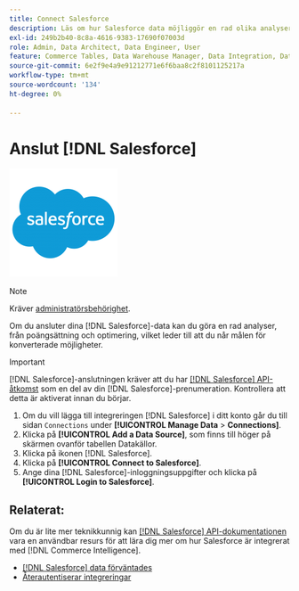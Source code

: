 ```yaml
---
title: Connect Salesforce
description: Läs om hur Salesforce data möjliggör en rad olika analyser, från poängsättning och optimering av leads till att nå era mål för konverterade möjligheter.
exl-id: 249b2b40-8c8a-4616-9383-17690f07003d
role: Admin, Data Architect, Data Engineer, User
feature: Commerce Tables, Data Warehouse Manager, Data Integration, Data Import/Export
source-git-commit: 6e2f9e4a9e91212771e6f6baa8c2f8101125217a
workflow-type: tm+mt
source-wordcount: '134'
ht-degree: 0%

---
```


# Anslut [!DNL Salesforce]

![](../../../assets/Salesforce_Logo.png)

>[!NOTE]
>
>Kräver [administratörsbehörighet](../../../administrator/user-management/user-management.md).

Om du ansluter dina [!DNL Salesforce]-data kan du göra en rad analyser, från poängsättning och optimering, vilket leder till att du når målen för konverterade möjligheter.

>[!IMPORTANT]
>
>[!DNL Salesforce]-anslutningen kräver att du har [[!DNL Salesforce] API-åtkomst](../integrations/salesforce.md) som en del av din [!DNL Salesforce]-prenumeration. Kontrollera att detta är aktiverat innan du börjar.

1. Om du vill lägga till integreringen [!DNL Salesforce] i ditt konto går du till sidan `Connections` under **[!UICONTROL Manage Data** > **Connections]**.
1. Klicka på **[!UICONTROL Add a Data Source]**, som finns till höger på skärmen ovanför tabellen Datakällor.
1. Klicka på ikonen [!DNL Salesforce].
1. Klicka på **[!UICONTROL Connect to Salesforce]**.
1. Ange dina [!DNL Salesforce]-inloggningsuppgifter och klicka på **[!UICONTROL Login to Salesforce]**.

## Relaterat:

Om du är lite mer teknikkunnig kan [[!DNL Salesforce] API-dokumentationen](https://developer.salesforce.com/docs/atlas.en-us.api_rest.meta/api_rest/intro_what_is_rest_api.htm) vara en användbar resurs för att lära dig mer om hur Salesforce är integrerat med [!DNL Commerce Intelligence].

* [ [!DNL Salesforce] data förväntades](../integrations/salesforce-data.md)
* [Återautentiserar integreringar](https://experienceleague.adobe.com/docs/commerce-knowledge-base/kb/how-to/mbi-reauthenticating-integrations.html?lang=sv-SE)
